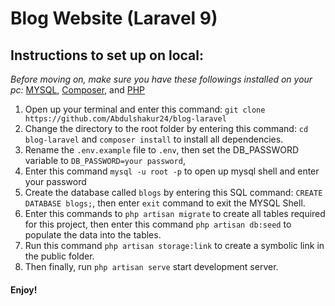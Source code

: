 # Blog Website (Laravel 9)

## Instructions to set up on local:
 *Before moving on, make sure you have these followings installed on your pc:* [MYSQL](https://dev.mysql.com/downloads/mysql), [Composer](https://getcomposer.org/download/), and [PHP](https://www.php.net/downloads.php)


1. Open up your terminal and enter this command: ```git clone https://github.com/Abdulshakur24/blog-laravel```
2. Change the directory to the root folder by entering this command: ```cd blog-laravel``` and ```composer install``` to install all dependencies.
3. Rename the `.env.example` file to `.env`, then set the DB_PASSWORD variable to ```DB_PASSWORD=your password```,
4. Enter this command ```mysql -u root -p``` to open up mysql shell and enter your password
5. Create the database called ```blogs``` by entering this SQL command: ```CREATE DATABASE blogs;```, then enter ```exit``` command to exit the MYSQL Shell. 
6. Enter this commands to ```php artisan migrate``` to create all tables required for this project, then enter this command ```php artisan db:seed``` to populate the data into the tables.
7. Run this command ```php artisan storage:link``` to create a symbolic link in the public folder.
8. Then finally, run ```php artisan serve``` start development server.

#### Enjoy!